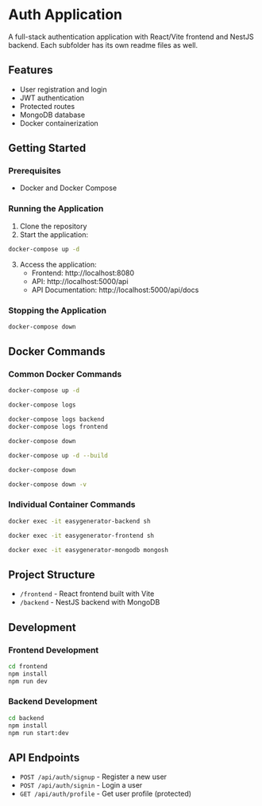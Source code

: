# Auth Application

A full-stack authentication application with React/Vite frontend and NestJS backend.
Each subfolder has its own readme files as well.

## Features

- User registration and login
- JWT authentication
- Protected routes
- MongoDB database
- Docker containerization

## Getting Started

### Prerequisites

- Docker and Docker Compose

### Running the Application

1. Clone the repository
2. Start the application:

```bash
docker-compose up -d
```

3. Access the application:
   - Frontend: http://localhost:8080
   - API: http://localhost:5000/api
   - API Documentation: http://localhost:5000/api/docs

### Stopping the Application

```bash
docker-compose down
```

## Docker Commands

### Common Docker Commands

```bash
docker-compose up -d

docker-compose logs

docker-compose logs backend
docker-compose logs frontend

docker-compose down

docker-compose up -d --build

docker-compose down

docker-compose down -v
```

### Individual Container Commands

```bash
docker exec -it easygenerator-backend sh

docker exec -it easygenerator-frontend sh

docker exec -it easygenerator-mongodb mongosh
```

## Project Structure

- `/frontend` - React frontend built with Vite
- `/backend` - NestJS backend with MongoDB

## Development

### Frontend Development

```bash
cd frontend
npm install
npm run dev
```

### Backend Development

```bash
cd backend
npm install
npm run start:dev
```

## API Endpoints

- `POST /api/auth/signup` - Register a new user
- `POST /api/auth/signin` - Login a user
- `GET /api/auth/profile` - Get user profile (protected)